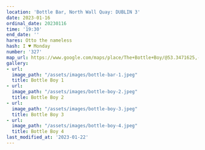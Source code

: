```yaml
---
location: 'Bottle Bar, North Wall Quay: DUBLIN 3'
date: 2023-01-16
ordinal_date: 20230116
time: '19:30'
end_date: ''
hares: Otto the nameless
hash: I ♥ Monday
number: '327'
map_url: https://www.google.com/maps/place/The+Bottle+Boy/@53.3471625,-6.235003,17z/data=!3m1!4b1!4m5!3m4!1s0x48670ff4631274df:0xe33435dea0b13c89!8m2!3d53.3471625!4d-6.2324281
gallery:
- url: 
  image_path: "/assets/images/bottle-bar-1.jpeg"
  title: Bottle Boy 1
- url: 
  image_path: "/assets/images/bottle-boy-2.jpeg"
  title: Bottle Boy 2
- url: 
  image_path: "/assets/images/bottle-boy-3.jpeg"
  title: Bottle Boy 3
- url: 
  image_path: "/assets/images/bottle-boy-4.jpeg"
  title: Bottle Boy 4
last_modified_at: '2023-01-22'
---
```


